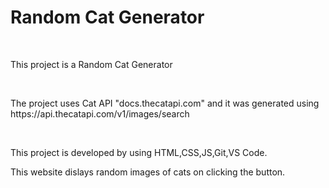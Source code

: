 <h1> Random Cat Generator </h1>
<br>
<p>This project is a Random Cat Generator</p>
<br>
<p>The project uses Cat API "docs.thecatapi.com" and it was generated using  https://api.thecatapi.com/v1/images/search</p>
<br>
<p>This project is developed by using HTML,CSS,JS,Git,VS Code.
<br>
<p>This website dislays random images of cats on clicking the button.
